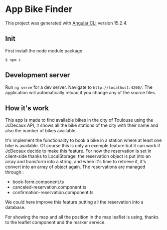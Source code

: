 # App Bike Finder

This project was generated with [Angular CLI](https://github.com/angular/angular-cli) version 15.2.4.

## Init 
First install the node module package
```console
$ npm i
```

## Development server

Run `ng serve` for a dev server. Navigate to `http://localhost:4200/`. The application will automatically reload if you change any of the source files.

## How it's work

This app is made to find available bikes in the city of Toulouse using the JcDecaux API, it shows all the bike stations of the city with their name and also the number of bikes available.

It's implement the functionality to book a bike in a station where at least one bike is available. Of course this is only an exemple feature but it can work if JcDecaux decide to make this feature.
For now the reservation is set in client-side thanks to LocalStorage, the reservation object is put into an array and transform into a string, and when it's time to retrieve it, it's convert into an array of object again.
The reservations are managed through : 
* book-form.component.ts
* canceled-reservation.component.ts
* confirmation-reservation.component.ts

We could here improve this feature putting all the reservation into a database. 

For showing the map and all the position in the map leaflet is using, thanks to the leaflet component and the marker service. 

